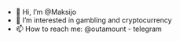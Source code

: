 - 👋 Hi, I’m @Maksijo
- 👀 I’m interested in gambling and cryptocurrency
- 📫 How to reach me: @outamount - telegram
